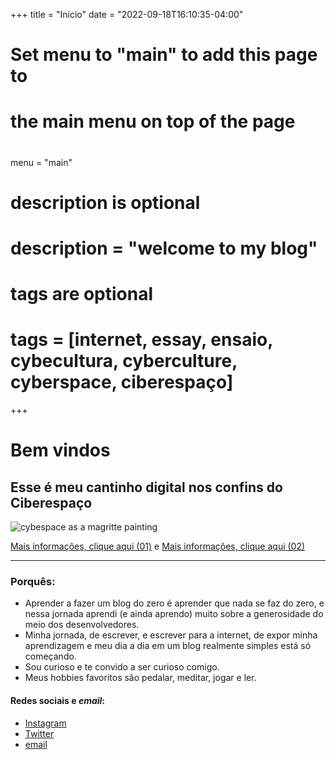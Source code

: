 +++
title = "Início"
date = "2022-09-18T16:10:35-04:00"

#
# Set menu to "main" to add this page to
# the main menu on top of the page
#
menu = "main"

#
# description is optional
#
# description = "welcome to my blog"

#
# tags are optional
#
# tags = [internet, essay, ensaio, cybecultura, cyberculture, cyberspace, ciberespaço]
+++
# Bem vindos 

## Esse é meu cantinho digital nos confins do Ciberespaço

![cybespace as a magritte painting](https://i.postimg.cc/bY3p99cf/tinywow-cybespace-as-a-magritte-painting-6117814.webp)

[Mais informações, clique aqui (01)](https://w4lker.com.br/um-sopro-fresco-em-um-dia-quente/) e [Mais informações, clique aqui (02)](https://w4lker.com.br/sobre-esse-blog/)


---
### Porquês:

- Aprender a fazer um blog do zero é aprender que nada se faz do zero, e nessa jornada aprendi (e ainda aprendo) muito sobre a generosidade do meio dos desenvolvedores.
- Minha jornada, de escrever, e escrever para a internet, de expor minha aprendizagem e meu dia a dia em um blog realmente simples está só começando.
- Sou curioso e te convido a ser curioso comigo.
- Meus hobbies favoritos são pedalar, meditar, jogar e ler. 

#### Redes sociais e *email*:

- [Instagram](https://www.instagram.com/w4lker____/) 
- [Twitter](https://twitter.com/www4lker) 
- [email](mailto:niilist@gmail.com)


